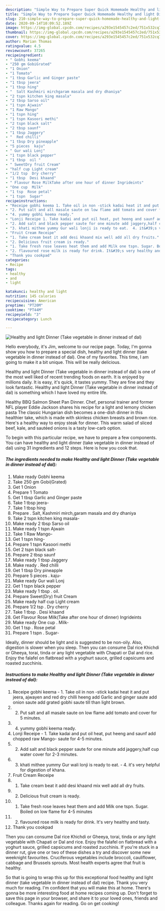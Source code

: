 ```yaml
---
description: "Simple Way to Prepare Super Quick Homemade Healthy and light Dinner (Take vegetable in dinner instead of dal)"
title: "Simple Way to Prepare Super Quick Homemade Healthy and light Dinner (Take vegetable in dinner instead of dal)"
slug: 210-simple-way-to-prepare-super-quick-homemade-healthy-and-light-dinner-take-vegetable-in-dinner-instead-of-dal
date: 2020-09-14T10:09:52.189Z
image: https://img-global.cpcdn.com/recipes/a293e1545457c2ed/751x532cq70/healthy-and-light-dinner-take-vegetable-in-dinner-instead-of-dal-recipe-main-photo.jpg
thumbnail: https://img-global.cpcdn.com/recipes/a293e1545457c2ed/751x532cq70/healthy-and-light-dinner-take-vegetable-in-dinner-instead-of-dal-recipe-main-photo.jpg
cover: https://img-global.cpcdn.com/recipes/a293e1545457c2ed/751x532cq70/healthy-and-light-dinner-take-vegetable-in-dinner-instead-of-dal-recipe-main-photo.jpg
author: Marian Thomas
ratingvalue: 4.5
reviewcount: 37265
recipeingredient:
- " Gobhi keema"
- "250 gm GobiGrated"
- "1 Onion"
- "1 Tomato"
- "1 tbsp Garlic and Ginger paste"
- "1 tbsp jeera"
- "1 tbsp hing"
- "  Salt Kashmiri mirchgaram masala and dry dhaniya"
- "2 tspn kitchen king masala"
- "2 tbsp Sarso oil"
- "1 tspn Ajwain"
- "1 Raw Mango"
- "1 tspn hing"
- "1 tspn Kasoori methi"
- "2 tspn black salt"
- "2 tbsp saunf"
- "1 tbsp Jaggery"
- "  Red chilli"
- "1 tbsp Dry pineapple"
- "5 pieces  kaju"
- " Gur wali Lonj"
- "1 tspn black pepper"
- "1 tbsp  oil "
- " SweetDry fruit Cream"
- "half cup Light cream"
- "1/2 tsp  Dry cherry"
- "1 tbsp  Desi khaand"
- " Flavour Rose MilkTake after one hour of dinner Ingrideints"
- "One cup  Milk"
- "1 tsp  Rose petal"
- "1 tspn  Sugar"
recipeinstructions:
- "Receipe gobhi keema 1. Take oil in non -stick kadai heat it and put jeera, ajwayen and red dry chilli heeng add Garlic and ginger saute add onion saute add grated gobhi saute till than light brown."
- "2. ‎Put salt and all masale saute on low flame add tomato and cover for 5 minutes."
- "4. ‎yummy gobhi keema ready."
- "Lonji Receipe 1. Take kadai and put oil heat, put heeng and saunf add chopped raw Mango- saute for 4-5 minutes."
- "2. ‎Add salt and black pepper saute for one minute add jaggery,half cup water cover for 2-3 minutes."
- "3. ‎khati mithee yummy Gur wali lonji is ready to eat.  4. ‎it&#39;s very helpful for digestion of khana."
- "Fruit Cream Receipe"
- "1. Take cream beat it add desi khaand mix well add all dry fruits."
- "2. ‎Delicious fruit cream is ready."
- "1. Take fresh rose leaves heat them and add Milk one tspn. Sugar. Boiled on low flame for 4-5 minutes"
- "2. ‎flavoured rose milk is ready for drink. It&#39;s very healthy and tasty."
- "Thank you cookpad"
categories:
- Recipe
tags:
- healthy
- and
- light

katakunci: healthy and light 
nutrition: 145 calories
recipecuisine: American
preptime: "PT20M"
cooktime: "PT44M"
recipeyield: "3"
recipecategory: Lunch

---
```



![Healthy and light Dinner (Take vegetable in dinner instead of dal)](https://img-global.cpcdn.com/recipes/a293e1545457c2ed/751x532cq70/healthy-and-light-dinner-take-vegetable-in-dinner-instead-of-dal-recipe-main-photo.jpg)

Hello everybody, it's Jim, welcome to our recipe page. Today, I'm gonna show you how to prepare a special dish, healthy and light dinner (take vegetable in dinner instead of dal). One of my favorites. This time, I am going to make it a bit unique. This will be really delicious.

Healthy and light Dinner (Take vegetable in dinner instead of dal) is one of the most well liked of recent trending foods on earth. It is enjoyed by millions daily. It is easy, it's quick, it tastes yummy. They are fine and they look fantastic. Healthy and light Dinner (Take vegetable in dinner instead of dal) is something which I have loved my entire life.

Healthy BBQ Salmon Sheet Pan Dinner. Chef, personal trainer and former NFL player Eddie Jackson shares his recipe for a light and lemony chicken pasta The classic Hungarian dish becomes a one-dish dinner in this healthier take, which is made with skinless chicken breasts and brown rice. Here&#39;s a healthy way to enjoy steak for dinner. This warm salad of sliced beef, kale, and sautéed onions is a tasty low-carb option.


To begin with this particular recipe, we have to prepare a few components. You can have healthy and light dinner (take vegetable in dinner instead of dal) using 31 ingredients and 12 steps. Here is how you cook that.

<!--inarticleads1-->

##### The ingredients needed to make Healthy and light Dinner (Take vegetable in dinner instead of dal):

1. Make ready  Gobhi keema
1. Take 250 gm Gobi(Grated)
1. Get 1 ‎Onion
1. Prepare 1 Tomato
1. Get 1 tbsp Garlic and Ginger paste
1. Take 1 tbsp jeera-
1. Take 1 tbsp hing
1. Prepare  . ‎Salt, Kashmiri mirch,garam masala and dry dhaniya
1. Take 2 tspn ‎kitchen king masala-
1. Make ready 2 tbsp ‎Sarso oil
1. Make ready 1 tspn Ajwain
1. Take 1 Raw Mango-
1. Get 1 tspn ‎hing-
1. Prepare 1 tspn Kasoori methi
1. Get 2 tspn ‎black salt-
1. Prepare 2 tbsp saunf
1. Make ready 1 tbsp ‎Jaggery
1. Make ready  . Red chilli
1. Get 1 tbsp ‎Dry pineapple
1. Prepare 5 pieces . ‎kaju-
1. Make ready  Gur wali Lonj
1. Get 1 tspn black pepper
1. Make ready 1 tbsp . ‎oil. ‎
1. Prepare  Sweet(Dry) fruit Cream
1. Make ready half cup Light cream
1. Prepare 1/2 tsp . ‎Dry cherry
1. Take 1 tbsp . ‎Desi khaand
1. Get  Flavour Rose Milk(Take after one hour of dinner) Ingrideints
1. Make ready One cup . Milk-
1. Get 1 tsp . Rose petal
1. Prepare 1 tspn . Sugar-


Ideally, dinner should be light and is suggested to be non-oily. Also, digestion is slower when you sleep. Then you can consume Dal rice Khichdi or Gheeya, torai, tinda or any light vegetable with Chapati or Dal and rice. Enjoy the falafel on flatbread with a yoghurt sauce, grilled capsicums and roasted zucchinis. 

<!--inarticleads2-->

##### Instructions to make Healthy and light Dinner (Take vegetable in dinner instead of dal):

1. Receipe gobhi keema - 1. Take oil in non -stick kadai heat it and put jeera, ajwayen and red dry chilli heeng add Garlic and ginger saute add onion saute add grated gobhi saute till than light brown.
1. 2. ‎Put salt and all masale saute on low flame add tomato and cover for 5 minutes.
1. 4. ‎yummy gobhi keema ready.
1. Lonji Receipe - 1. Take kadai and put oil heat, put heeng and saunf add chopped raw Mango- saute for 4-5 minutes.
1. 2. ‎Add salt and black pepper saute for one minute add jaggery,half cup water cover for 2-3 minutes.
1. 3. ‎khati mithee yummy Gur wali lonji is ready to eat.  - 4. ‎it&#39;s very helpful for digestion of khana.
1. Fruit Cream Receipe
1. 1. Take cream beat it add desi khaand mix well add all dry fruits.
1. 2. ‎Delicious fruit cream is ready.
1. 1. Take fresh rose leaves heat them and add Milk one tspn. Sugar. Boiled on low flame for 4-5 minutes
1. 2. ‎flavoured rose milk is ready for drink. It&#39;s very healthy and tasty.
1. Thank you cookpad


Then you can consume Dal rice Khichdi or Gheeya, torai, tinda or any light vegetable with Chapati or Dal and rice. Enjoy the falafel on flatbread with a yoghurt sauce, grilled capsicums and roasted zucchinis. If you&#39;re stuck in a dinner rut, give one or two of these dishes a try and discover some new weeknight favourites. Cruciferous vegetables include broccoli, cauliflower, cabbage and Brussels sprouts. Most health experts agree that fruit is healthy. 

So that is going to wrap this up for this exceptional food healthy and light dinner (take vegetable in dinner instead of dal) recipe. Thank you very much for reading. I'm confident that you will make this at home. There's gonna be more interesting food at home recipes coming up. Don't forget to save this page in your browser, and share it to your loved ones, friends and colleague. Thanks again for reading. Go on get cooking!
